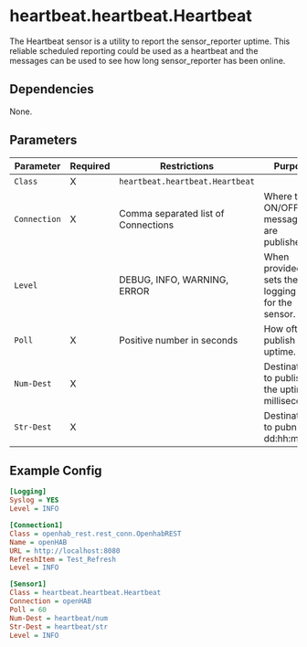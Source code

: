 # heartbeat.heartbeat.Heartbeat

The Heartbeat sensor is a utility to report the sensor_reporter uptime.
This reliable scheduled reporting could be used as a heartbeat and the messages can be used to see how long sensor_reporter has been online.

## Dependencies

None.

## Parameters

Parameter | Required | Restrictions | Purpose
-|-|-|-
`Class` | X | `heartbeat.heartbeat.Heartbeat` |
`Connection` | X | Comma separated list of Connections | Where the ON/OFF messages are published.
`Level` | | DEBUG, INFO, WARNING, ERROR | When provided, sets the logging level for the sensor.
`Poll` | X | Positive number in seconds | How often to publish the uptime.
`Num-Dest` | X | | Destination to publish the uptime in milliseconds.
`Str-Dest` | X | | Destinationt to pubnlish dd:hh:mm:ss.

## Example Config

```ini
[Logging]
Syslog = YES
Level = INFO

[Connection1]
Class = openhab_rest.rest_conn.OpenhabREST
Name = openHAB
URL = http://localhost:8080
RefreshItem = Test_Refresh
Level = INFO

[Sensor1]
Class = heartbeat.heartbeat.Heartbeat
Connection = openHAB
Poll = 60
Num-Dest = heartbeat/num
Str-Dest = heartbeat/str
Level = INFO
```
